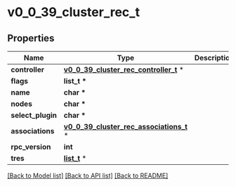 # v0_0_39_cluster_rec_t

## Properties
Name | Type | Description | Notes
------------ | ------------- | ------------- | -------------
**controller** | [**v0_0_39_cluster_rec_controller_t**](v0_0_39_cluster_rec_controller.md) \* |  | [optional] 
**flags** | **list_t \*** |  | [optional] 
**name** | **char \*** |  | [optional] 
**nodes** | **char \*** |  | [optional] 
**select_plugin** | **char \*** |  | [optional] 
**associations** | [**v0_0_39_cluster_rec_associations_t**](v0_0_39_cluster_rec_associations.md) \* |  | [optional] 
**rpc_version** | **int** |  | [optional] 
**tres** | [**list_t**](v0_0_39_tres.md) \* |  | [optional] 

[[Back to Model list]](../README.md#documentation-for-models) [[Back to API list]](../README.md#documentation-for-api-endpoints) [[Back to README]](../README.md)


